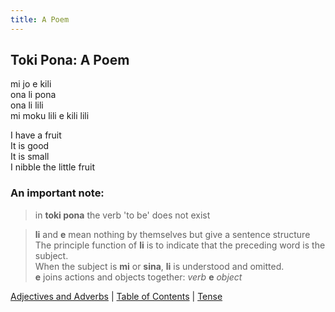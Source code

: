```yaml
---
title: A Poem
---
```


## Toki Pona: A Poem

mi jo e kili  
ona li pona  
ona li lili  
mi moku lili e kili lili

I have a fruit  
It is good  
It is small  
I nibble the little fruit  

### An important note:

> in **toki pona** the verb 'to be' does not exist  

> **li** and **e** mean nothing by themselves but give a sentence structure  
> The principle function of **li** is to indicate that the preceding word is the subject.  
> When the subject is **mi** or **sina**,  **li** is understood and omitted.  
> **e** joins actions and objects together: *verb* **e** *object*

[Adjectives and Adverbs](06AdjectivesAdverbs.md) | [Table of Contents](toc.md) | [Tense](08Tense.md)